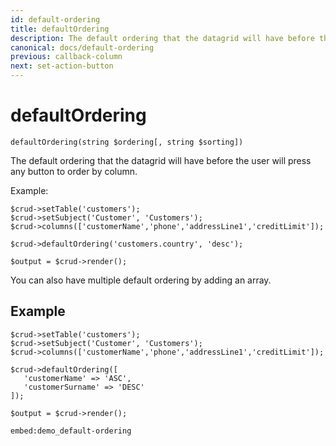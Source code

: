 ```yaml
---
id: default-ordering
title: defaultOrdering
description: The default ordering that the datagrid will have before the user will press any button to order by column.
canonical: docs/default-ordering
previous: callback-column
next: set-action-button
---
```


# defaultOrdering

<pre><code class="language-php">defaultOrdering(string $ordering[, string $sorting])</code></pre>
The default ordering that the datagrid will have before the user will press any button to order by column.

Example:
<pre><code class="language-php">$crud->setTable('customers');
$crud->setSubject('Customer', 'Customers');
$crud->columns(['customerName','phone','addressLine1','creditLimit']);

$crud->defaultOrdering('customers.country', 'desc');

$output = $crud->render();</code></pre>

You can also have multiple default ordering by adding an array.

## Example

<pre><code class="language-php">$crud->setTable('customers');
$crud->setSubject('Customer', 'Customers');
$crud->columns(['customerName','phone','addressLine1','creditLimit']);

$crud->defaultOrdering([
   'customerName' => 'ASC',
   'customerSurname' => 'DESC'
]);

$output = $crud->render();</code></pre>

`embed:demo_default-ordering`

